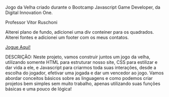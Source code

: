 Jogo da Velha criado durante o Bootcamp Javascript Game Developer, da Digital Innovation One.

Professor Vitor Ruschoni

Alterei plano de fundo, adicionei uma div conteiner para os quadrados. Alterei fontes e adicionei um footer com os meus contatos.

<a href="https://staelsabrina.github.io/BootCamp_JavaScript_Game_Developer/Projeto_Jogo_Velha/">Jogue Aqui!</a>

DESCRIÇÃO:
Neste projeto, vamos construir juntos um jogo da velha, utilizando somente HTML para estruturar nosso site, CSS para estilizar e dar vida a ele, e Javascript para criarmos toda suas interações, desde a escolha do jogador, efetivar uma jogada e dar um vencedor ao jogo. Vamos abordar conceitos básicos sobre as linguagens e como podemos criar projetos bem simples sem muito trabalho, apenas utilizando suas funções básicas e uma pouco de lógica!
